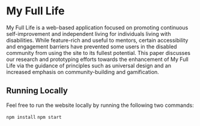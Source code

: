 # My Full Life

My Full Life is a web-based application focused on promoting continuous self-improvement and independent living for individuals living with disabilities. While feature-rich and useful to mentors, certain accessibility and engagement barriers have prevented some users in the disabled community from using the site to its fullest potential. This paper discusses our research and prototyping efforts towards the enhancement of My Full Life via the guidance of principles such as universal design and an increased emphasis on community-building and gamification.

## Running Locally

Feel free to run the website locally by running the following two commands:

```npm install```
```npm start```
